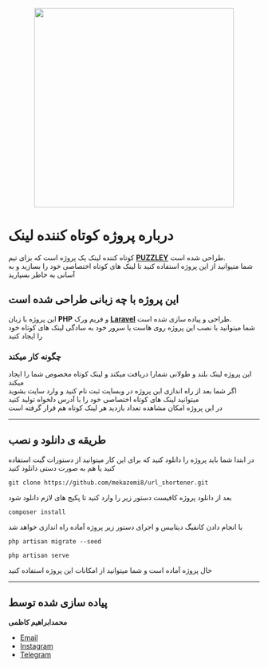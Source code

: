 <p align="center"><a href="https://laravel.com" target="_blank"><img src="https://s20.picofile.com/file/8443607792/url_shortener.jpg" width="400"></a></p>

# درباره پروژه **کوتاه کننده لینک**

<p align="right" dir="rtl">

کوتاه کننده لینک یک پروژه است که بزای تیم [**PUZZLEY**](https://puzzley.ir) طراحی شده است.
<br>
شما متیوانید از این پروژه استفاده کنید تا لینک های کوتاه اختصاصی خود را بسازید و به آسانی به خاطر بسپارید
</p>

## این پروژه با چه زبانی طراحی شده است

 این پروژه با زبان **PHP** و فریم ورک [**Laravel**](https://puzzley.ir) طراحی و پیاده سازی شده است.
<br>
شما میتوانید با نصب این پروژه روی هاست یا سرور خود به سادگی لینک های کوتاه خود را ایجاد کنید


### چگونه کار میکند

این پروژه لینک بلند و طولانی شمارا دریافت میکند و لینک کوتاه مخصوص شما را ایجاد میکند
<br>
اگر شما بعد از راه اندازی این پروژه در وبسایت ثبت نام کنید و وارد سایت بشوید میتوانید لینک های کوتاه اختصاصی خود را با آدرس دلخواه تولید کنید
<br>
در این پروژه امکان مشاهده تعداد بازدید هر لینک کوتاه هم قرار گرفته است

<hr>

## طریقه ی دانلود و نصب

در ابتدا شما باید پروژه را دانلود کنید که برای این کار میتوانید از دستورات گیت استفاده کنید یا هم به صورت دستی دانلود کنید
<br>
```
git clone https://github.com/mekazemi8/url_shortener.git
```

بعد از دانلود پروژه کافیست دستور زیر را وارد کنید تا پکیج های لازم دانلود شود
```
composer install
```

با انجام دادن کانفیگ دیتابیس و اجرای دستور زیر پروژه آماده راه اندازی خواهد شد

```
php artisan migrate --seed

php artisan serve
```

حال پروژه آماده است و شما میتوانید از امکانات این پروژه استفاده کنید

<hr>

## پیاده سازی شده توسط

**محمدابراهیم کاظمی**

- [Email](mailto:mekazemi8@gmail.com)
- [Instagram](https://instagram.com/m.e_kazemi)
- [Telegram](https://telegram.me/mek11)
